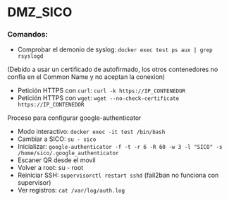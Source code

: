 # DMZ_SICO

### Comandos:
- Comprobar el demonio de syslog: `docker exec test ps aux | grep rsyslogd`

(Debido a usar un certificado de autofirmado, los otros contenedores no confia en el Common Name y no aceptan la conexion)
- Petición HTTPS con `curl`: `curl -k https://IP_CONTENEDOR`
- Petición HTTPS con `wget`: `wget --no-check-certificate https://IP_CONTENEDOR`

Proceso para configurar google-authenticator
- Modo interactivo: `docker exec -it test /bin/bash`
- Cambiar a SICO: `su - sico`
- Inicializar: `google-authenticator -f -t -r 6 -R 60 -w 3 -l "SICO" -s /home/sico/.google_authenticator`
- Escaner QR desde el movil
- Volver a root: su - root
- Reiniciar SSH: `supervisorctl restart sshd` (fail2ban no funciona con supervisor)
- Ver registros: `cat /var/log/auth.log`


